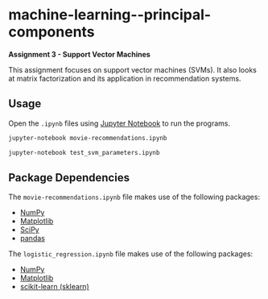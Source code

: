 # machine-learning--principal-components

**Assignment 3 - Support Vector Machines**

This assignment focuses on support vector machines (SVMs). It also looks at matrix factorization and its application in recommendation systems.

## Usage

Open the `.ipynb` files using [Jupyter Notebook](https://jupyter.org) to run the programs.

```bash
jupyter-notebook movie-recommendations.ipynb
```

```bash
jupyter-notebook test_svm_parameters.ipynb
```

## Package Dependencies

The `movie-recommendations.ipynb` file makes use of the following packages:

* [NumPy](https://numpy.org)
* [Matplotlib](https://matplotlib.org)
* [SciPy](https://scipy.org/)
* [pandas](https://pandas.pydata.org)

The `logistic_regression.ipynb` file makes use of the following packages:

* [NumPy](https://numpy.org)
* [Matplotlib](https://matplotlib.org)
* [scikit-learn (sklearn)](https://scikit-learn.org/stable/)
